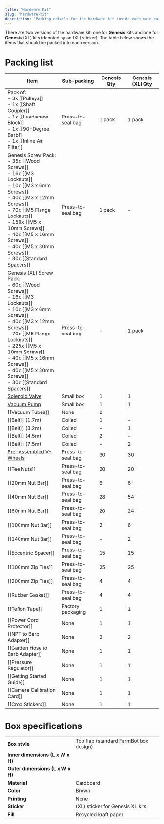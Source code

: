 ```yaml
---
title: "Hardware Kit"
slug: "hardware-kit"
description: "Packing details for the hardware kit inside each main carton"
---
```


There are two versions of the hardware kit: one for **Genesis** kits and one for **Genesis** (XL) kits (denoted by an (XL) sticker). The table below shows the items that should be packed into each version.

# Packing list

|Item|Sub-packing|Genesis Qty|Genesis (XL) Qty|
|----|-----------|-----------|--------------|
|Pack of:<br>- 3x [[Pulleys]]<br>- 1x [[Shaft Coupler]]<br>- 1x [[Leadscrew Block]]<br>- 1x [[90-Degree Barb]]<br>- 1x [[Inline Air Filter]]|Press-to-seal bag|1 pack|1 pack
|Genesis Screw Pack:<br>- 35x [[Wood Screws]]<br>- 16x [[M3 Locknuts]]<br>- 10x [[M3 x 6mm Screws]]<br>- 40x [[M3 x 12mm Screws]]<br>- 70x [[M5 Flange Locknuts]]<br>- 150x [[M5 x 10mm Screws]]<br>- 40x [[M5 x 16mm Screws]]<br>- 40x [[M5 x 30mm Screws]]<br>- 30x [[Standard Spacers]]|Press-to-seal bag|1 pack|-
|Genesis (XL) Screw Pack:<br>- 60x [[Wood Screws]]<br>- 16x [[M3 Locknuts]]<br>- 10x [[M3 x 6mm Screws]]<br>- 40x [[M3 x 12mm Screws]]<br>- 70x [[M5 Flange Locknuts]]<br>- 225x [[M5 x 10mm Screws]]<br>- 40x [[M5 x 16mm Screws]]<br>- 40x [[M5 x 30mm Screws]]<br>- 30x [[Standard Spacers]]|Press-to-seal bag|-|1 pack
|[Solenoid Valve](../packing/solenoid-valve.md)|Small box|1|1
|[Vacuum Pump](../packing/vacuum-pump.md)|Small box|1|1
|[[Vacuum Tubes]]|None|2
|[[Belt]] (1.7m)|Coiled|1|-
|[[Belt]] (3.2m)|Coiled|-|1
|[[Belt]] (4.5m)|Coiled|2|-
|[[Belt]] (7.5m)|Coiled|-|2
|[Pre-Assembled V-Wheels](../pre-assembly/v-wheels.md)|Press-to-seal bag|30|30
|[[Tee Nuts]]|Press-to-seal bag|20|20
|[[20mm Nut Bar]]|Press-to-seal bag|6|6
|[[40mm Nut Bar]]|Press-to-seal bag|28|54
|[[60mm Nut Bar]]|Press-to-seal bag|20|24
|[[100mm Nut Bar]]|Press-to-seal bag|2|6
|[[140mm Nut Bar]]|Press-to-seal bag|-|2
|[[Eccentric Spacer]]|Press-to-seal bag|15|15
|[[100mm Zip Ties]]|Press-to-seal bag|25|25
|[[200mm Zip Ties]]|Press-to-seal bag|4|4
|[[Rubber Gasket]]|Press-to-seal bag|4|4
|[[Teflon Tape]]|Factory packaging|1|1
|[[Power Cord Protector]]|None|1|1
|[[NPT to Barb Adapter]]|None|2|2
|[[Garden Hose to Barb Adapter]]|None|1|1
|[[Pressure Regulator]]|None|1|1
|[[Getting Started Guide]]|None|1|1
|[[Camera Calibration Card]]|None|1|1
|[[Crop Stickers]]|None|1|1

# Box specifications

|                                |                              |
|--------------------------------|------------------------------|
|**Box style**                   |Top flap (standard FarmBot box design)
|**Inner dimensions (L x W x H)**|
|**Outer dimensions (L x W x H)**|
|**Material**                    |Cardboard
|**Color**                       |Brown
|**Printing**                    |None
|**Sticker**                     |(XL) sticker for Genesis XL kits
|**Fill**                        |Recycled kraft paper

